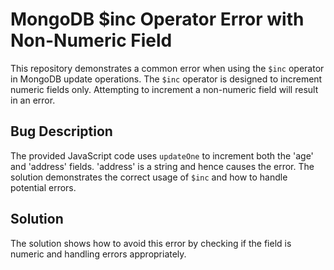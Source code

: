# MongoDB $inc Operator Error with Non-Numeric Field

This repository demonstrates a common error when using the `$inc` operator in MongoDB update operations.  The `$inc` operator is designed to increment numeric fields only. Attempting to increment a non-numeric field will result in an error.

## Bug Description

The provided JavaScript code uses `updateOne` to increment both the 'age' and 'address' fields. 'address' is a string and hence causes the error. The solution demonstrates the correct usage of `$inc` and how to handle potential errors.

## Solution

The solution shows how to avoid this error by checking if the field is numeric and handling errors appropriately.